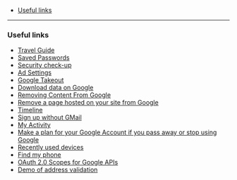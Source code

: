 - [Useful links](#useful-links)
____

### Useful links

- [Travel Guide](https://www.google.com.hk/destination)
- [Saved Passwords](https://passwords.google.com)
- [Security check-up](https://myaccount.google.com/security-checkup)
- [Ad Settings](https://adssettings.google.com)
- [Google Takeout](https://takeout.google.com/takeout/custom/album_archive)
- [Download data on Google](https://takeout.google.com/)
- [Removing Content From
  Google](https://support.google.com/legal/troubleshooter/1114905)
- [Remove a page hosted on your site from
  Google](https://developers.google.com/search/docs/crawling-indexing/remove-information)
- [Timeline](https://www.google.com/maps/timeline)
- [Sign up without GMail](https://accounts.google.com/SignUpWithoutGmail)
- [My Activity](https://myactivity.google.com/myactivity)
- [Make a plan for your Google Account if you pass away or stop using
  Google](https://myaccount.google.com/inactive)
- [Recently used devices](https://myaccount.google.com/device-activity)
- [Find my phone](https://www.google.com/android/devicemanager)
- [OAuth 2.0 Scopes for Google
  APIs](https://developers.google.com/identity/protocols/oauth2/scopes)
- [Demo of address
  validation](https://developers.google.com/maps/documentation/address-validation/demo)
